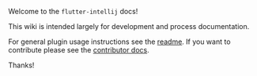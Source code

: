 Welcome to the `flutter-intellij` docs!

This wiki is intended largely for development and process documentation.  

For general plugin usage instructions see the [readme](../README.md). If you want to contribute please see the [contributor docs](../CONTRIBUTING.md).

Thanks!